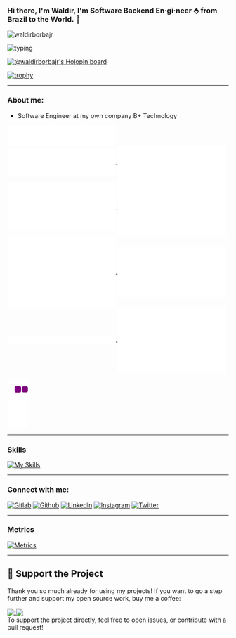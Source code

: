 ### Hi there, I'm Waldir, I'm Software Backend En·gi·neer ⬘ from Brazil to the World. 👋

<p align="left"> <img src="https://komarev.com/ghpvc/?username=waldirborbajr&label=Profile%20views&color=0e75b6&style=flat" alt="waldirborbajr" /> </p>

![typing](https://user-images.githubusercontent.com/40029512/212558846-bc92f10b-0051-4e9a-8cd2-309f5e61e319.gif)

<!-- Your title -->

[![@waldirborbajr's Holopin board](https://holopin.io/api/user/board?user=waldirborbajr)](https://holopin.io/@waldirborbajr)

[![trophy](https://github-profile-trophy.vercel.app/?username=waldirborbajr)](https://github.com/ryo-ma/github-profile-trophy)

---

### About me:

- Software Engineer at my own company B+ Technology

<a href="https://github.com/waldirborbajr">
  <img align="center" width="49%" src="./header.svg" />
</a>
<br/>
<a href="https://github.com/waldirborbajr">
  <img align="center" width="49%" src="./repositories.svg" />
</a>
<a href="https://github.com/waldirborbajr">
  <img align="center" width="49%" src="./acti_comm.svg" />
</a>

<a href="https://github.com/waldirborbajr">
  <img align="center" width="49%" src="./iso_calender.svg" />
</a>

<a href="https://github.com/waldirborbajr">
    <img align="center" width="49%" src="./issue_pr_lang.svg" />
</a>

<a href="https://github.com/waldirborbajr">
  <img align="center" width="49%" src="./github-habits.svg" />
</a>
<a href="https://github.com/waldirborbajr">
    <img align="center" width="49%" src="./achievements.svg" />
</a>
<a href="https://github.com/waldirborbajr">
    <img align="center" width="49%" src="./starred.svg" />
</a>
<a href="https://github.com/waldirborbajr">
    <img align="center" width="49%" src="./recent_starred.svg" />
</a>

![Snake](https://github.com/waldirborbajr/waldirborbajr/blob/output/github-contribution-grid-snake.gif)

---

### Skills

[![My Skills](https://skillicons.dev/icons?i=go,bash,docker,git,gitlab,github,githubactions,linux,bsd,md,postgresql,mongodb,mysql,sqlite,py,neovim,arduino,raspberrypi,rust,redis,latex&perline=10)](https://skillicons.dev)

---

### Connect with me:

[<img alt="Gitlab" src="https://skillicons.dev/icons?i=gitlab"/>](https://gitlab.com/waldirborbajr)
[<img alt="Github" src="https://skillicons.dev/icons?i=github"/>](https://github.com/waldirborbajr)
[<img alt="LinkedIn" src="https://skillicons.dev/icons?i=linkedin"/>](https://www.linkedin.com/in/waldirborbajr/)
[<img alt="Instagram" src="https://skillicons.dev/icons?i=instagram"/>](https://instagram.com/waldirborbajr)
[<img alt="Twitter" src="https://skillicons.dev/icons?i=twitter"/>](https://twitter.com/waldirborbajr)

---

### Metrics
[<img alt="Metrics" src="https://github.githubassets.com/images/icons/emoji/unicode/1f4ca.png" width="50" height="50"/>](https://github.com/lowlighter/metrics)

---

## 💖 Support the Project

Thank you so much already for using my projects! If you want to go a step further and support my open source work, buy me a coffee:

<div>
  <a href="https://ko-fi.com/waldirborbajunior">
    <img align="center" height="49px" src="https://cdn.ko-fi.com/cdn/kofi1.png?v=3" />
  </a>
  <a href="https://www.buymeacoffee.com/waldirborbajr">
    <img align="center" height="49px" src="https://www.vectorlogo.zone/logos/buymeacoffee/buymeacoffee-official.svg" />
  </a>
</div>
To support the project directly, feel free to open issues, or contribute with a pull request!
